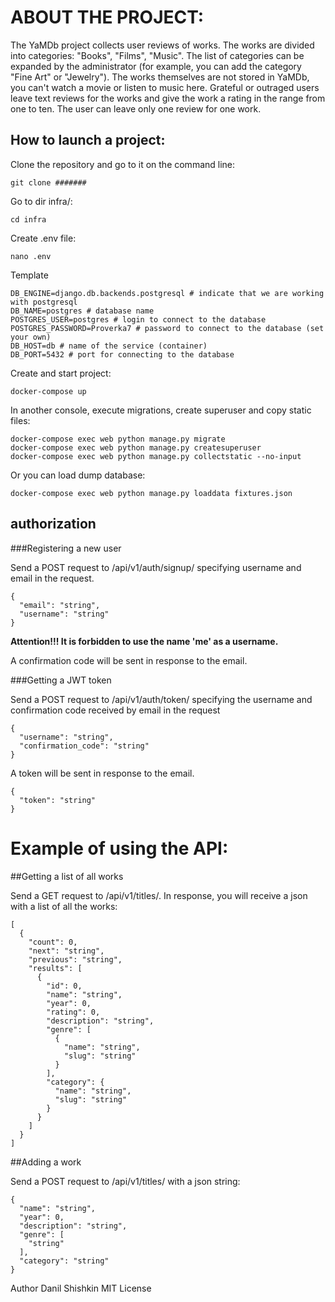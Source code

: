 # ABOUT THE PROJECT:

The YaMDb project collects user reviews of works. The works are divided into categories: "Books", "Films", "Music". The list of categories can be expanded by the administrator (for example, you can add the category "Fine Art" or "Jewelry").
The works themselves are not stored in YaMDb, you can't watch a movie or listen to music here.
Grateful or outraged users leave text reviews for the works and give the work a rating in the range from one to ten. The user can leave only one review for one work.

## How to launch a project:

Clone the repository and go to it on the command line:

```
git clone #######
```

Go to dir infra/:

```
cd infra
```

Create .env file:

```
nano .env
```
Template
```
DB_ENGINE=django.db.backends.postgresql # indicate that we are working with postgresql
DB_NAME=postgres # database name
POSTGRES_USER=postgres # login to connect to the database
POSTGRES_PASSWORD=Proverka7 # password to connect to the database (set your own)
DB_HOST=db # name of the service (container)
DB_PORT=5432 # port for connecting to the database
```

Create and start project:

```
docker-compose up
```

In another console, execute migrations, create superuser and copy static files:

```
docker-compose exec web python manage.py migrate
docker-compose exec web python manage.py createsuperuser
docker-compose exec web python manage.py collectstatic --no-input 
```

Or you can load dump database:

```
docker-compose exec web python manage.py loaddata fixtures.json 
```

## authorization

###Registering a new user

Send a POST request to /api/v1/auth/signup/ specifying username and email in the request.

```
{
  "email": "string",
  "username": "string"
}
```
**Attention!!! It is forbidden to use the name 'me' as a username.**

A confirmation code will be sent in response to the email.

###Getting a JWT token

Send a POST request to /api/v1/auth/token/ specifying the username and confirmation code received by email in the request

```
{
  "username": "string",
  "confirmation_code": "string"
}
```
A token will be sent in response to the email.

```
{
  "token": "string"
}
```


# Example of using the API:

##Getting a list of all works

Send a GET request to /api/v1/titles/.
In response, you will receive a json with a list of all the works:

```
[
  {
    "count": 0,
    "next": "string",
    "previous": "string",
    "results": [
      {
        "id": 0,
        "name": "string",
        "year": 0,
        "rating": 0,
        "description": "string",
        "genre": [
          {
            "name": "string",
            "slug": "string"
          }
        ],
        "category": {
          "name": "string",
          "slug": "string"
        }
      }
    ]
  }
]
```

##Adding a work

Send a POST request to /api/v1/titles/ with a json string:

```
{
  "name": "string",
  "year": 0,
  "description": "string",
  "genre": [
    "string"
  ],
  "category": "string"
}
```
Author Danil Shishkin
MIT License

